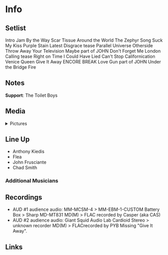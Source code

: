 # Info

## Setlist

Intro Jam
By the Way
Scar Tissue
Around the World
The Zephyr Song
Suck My Kiss
Purple Stain
Latest Disgrace tease
Parallel Universe
Otherside
Throw Away Your Television
Maybe part of JOHN
Don't Forget Me
London Calling tease
Right on Time
I Could Have Lied
Can't Stop
Californication
Venice Queen
Give It Away
ENCORE BREAK
Love Gun part of JOHN
Under the Bridge
Fire

## Notes

**Support**: The Toilet Boys

## Media 

<details>
  <summary>Pictures</summary>
  <!--<img alt="Setlist" title="Setlist" src="_.jpg" height="200" />-->
</details>

## Line Up

* Anthony Kiedis
* Flea
* John Frusciante
* Chad Smith

### Additional Musicians

## Recordings

* AUD #1 audience audio: MM-MCSM-4 > MM-EBM-1-CUSTOM Battery Box > Sharp MD-MT831 MD(M) > FLAC recorded by Casper (aka CAS)  
* AUD #2 audience audio: Giant Squid Audio Lab Cardioid Stereo > unknown recorder MD(M) > FLACrecorded by PYB Missing "Give It Away".

## Links

